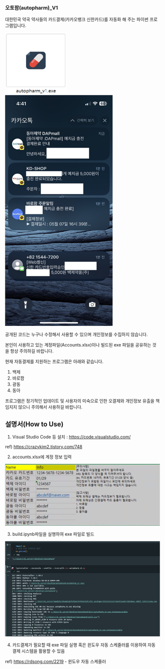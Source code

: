 ### 오토팜(autopharm)_V1
대한민국 약국 약사들의 카드결제(카카오뱅크 신한카드)를 자동화 해 주는 파이썬 프로그램입니다.

<img src="/autopharm_exe.png"  width="200" height="200">

<img src="/results.jpg"  width="350" height="750">


공개된 코드는 누구나 수정해서 사용할 수 있으며 개인정보를 수집하지 않습니다. 

본인이 사용하고 있는 계정파일(Accounts.xlsx)이나 빌드된 exe 파일을 공유하는 것을 항상 주의하길 바랍니다.


현재 자동결제를 지원하는 프로그램은 아래와 같습니다.
1. 백제
2. 바로팜
3. 광동
4. 동아


프로그램은 정기적인 업데이트 및 사용자의 미숙으로 인한 오결제와 개인정보 유출을 책임지지 않으니 주의해서 사용하길 바랍니다.

## 설명서(How to Use)

1. Visual Studio Code 등 설치 : https://code.visualstudio.com/  

ref) https://crazykim2.tistory.com/748  

2. accounts.xlsx에 계정 정보 입력  

![](/accounts_1.png)

3. build.ipynb파일을 실행하여 exe 파일로 빌드  

![](/build.png)

4. 카드결제가 필요할 때 exe 파일 실행 혹은 윈도우 자동 스케줄러를 이용하여 자동 결제 시스템을 활용할 수 있음  

ref) https://rdsong.com/2219 - 윈도우 자동 스케줄러

